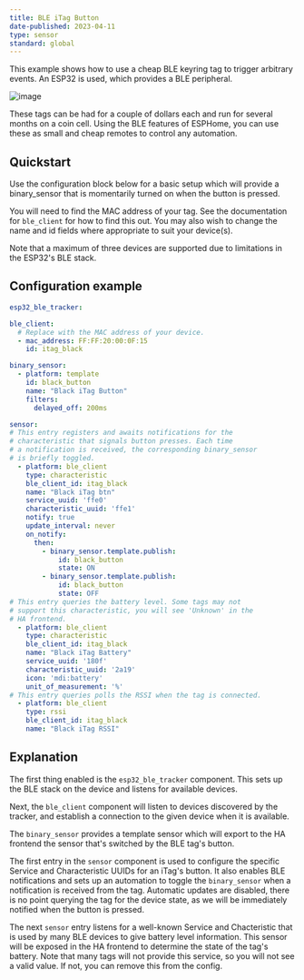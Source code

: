 ```yaml
---
title: BLE iTag Button
date-published: 2023-04-11
type: sensor
standard: global
---
```


This example shows how to use a cheap BLE keyring tag to trigger
arbitrary events. An ESP32 is used, which provides a BLE peripheral.

![image](/esp32_ble_itag.png)

These tags can be had for a couple of dollars each and run for several
months on a coin cell. Using the BLE features of ESPHome, you can use
these as small and cheap remotes to control any automation.

## Quickstart

Use the configuration block below for a basic setup which will provide a
binary_sensor that is momentarily turned on when the button is pressed.

You will need to find the MAC address of your tag. See the documentation
for `ble_client` for how to
find this out. You may also wish to change the name and id fields where
appropriate to suit your device(s).

Note that a maximum of three devices are supported due to limitations in
the ESP32\'s BLE stack.

## Configuration example

``` yaml
esp32_ble_tracker:

ble_client:
  # Replace with the MAC address of your device.
  - mac_address: FF:FF:20:00:0F:15
    id: itag_black

binary_sensor:
  - platform: template
    id: black_button
    name: "Black iTag Button"
    filters:
      delayed_off: 200ms

sensor:
# This entry registers and awaits notifications for the
# characteristic that signals button presses. Each time
# a notification is received, the corresponding binary_sensor
# is briefly toggled.
  - platform: ble_client
    type: characteristic
    ble_client_id: itag_black
    name: "Black iTag btn"
    service_uuid: 'ffe0'
    characteristic_uuid: 'ffe1'
    notify: true
    update_interval: never
    on_notify:
      then:
        - binary_sensor.template.publish:
            id: black_button
            state: ON
        - binary_sensor.template.publish:
            id: black_button
            state: OFF
# This entry queries the battery level. Some tags may not
# support this characteristic, you will see 'Unknown' in the
# HA frontend.
  - platform: ble_client
    type: characteristic
    ble_client_id: itag_black
    name: "Black iTag Battery"
    service_uuid: '180f'
    characteristic_uuid: '2a19'
    icon: 'mdi:battery'
    unit_of_measurement: '%'
# This entry queries polls the RSSI when the tag is connected.
  - platform: ble_client
    type: rssi
    ble_client_id: itag_black
    name: "Black iTag RSSI"
```

## Explanation

The first thing enabled is the `esp32_ble_tracker` component. This sets
up the BLE stack on the device and listens for available devices.

Next, the `ble_client` component will listen to devices discovered by
the tracker, and establish a connection to the given device when it is
available.

The `binary_sensor` provides a template sensor which will export to the
HA frontend the sensor that\'s switched by the BLE tag\'s button.

The first entry in the `sensor` component is used to configure the
specific Service and Characteristic UUIDs for an iTag\'s button. It also
enables BLE notifications and sets up an automation to toggle the
`binary_sensor` when a notification is received from the tag. Automatic
updates are disabled, there is no point querying the tag for the device
state, as we will be immediately notified when the button is pressed.

The next `sensor` entry listens for a well-known Service and
Chacteristic that is used by many BLE devices to give battery level
information. This sensor will be exposed in the HA frontend to determine
the state of the tag\'s battery. Note that many tags will not provide
this service, so you will not see a valid value. If not, you can remove
this from the config.

